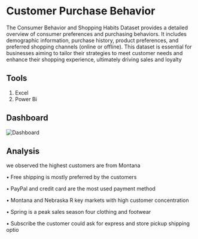 
# Customer Purchase Behavior

The Consumer Behavior and Shopping Habits Dataset provides a 
detailed overview of consumer preferences and purchasing 
behaviors. It includes demographic information, purchase 
history, product preferences, and preferred shopping channels 
(online or offline). This dataset is essential for businesses aiming 
to tailor their strategies to meet customer needs and enhance 
their shopping experience, ultimately driving sales and loyalty

## Tools

1. Excel
2. Power Bi

## Dashboard

![Dashboard](https://github.com/user-attachments/assets/b21b8da1-f509-4966-aebe-e6a894a4f908)

## Analysis

we observed the highest customers are from Montana

• Free shipping is mostly preferred by the customers

• PayPal and credit card are the most used payment method

• Montana and Nebraska R key markets with high customer concentration

• Spring is a peak sales season four clothing and footwear

• Subscribe the customer could ask for express and store pickup shipping optio
